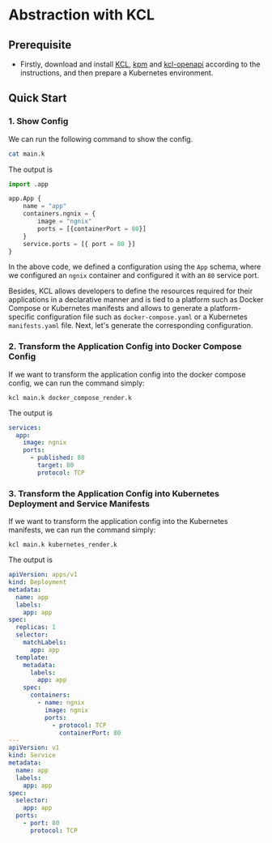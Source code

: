 # Abstraction with KCL

## Prerequisite

+ Firstly, download and install [KCL](https://kcl-lang.io/docs/user_docs/getting-started/install), [kpm](https://kcl-lang.io/docs/user_docs/guides/package-management/installation) and [kcl-openapi](https://kcl-lang.io/docs/tools/cli/openapi/quick-start) according to the instructions, and then prepare a Kubernetes environment.

## Quick Start

### 1. Show Config

We can run the following command to show the config.

```bash
cat main.k
```

The output is

```python
import .app

app.App {
    name = "app"
    containers.ngnix = {
        image = "ngnix"
        ports = [{containerPort = 80}]
    }
    service.ports = [{ port = 80 }]
}
```

In the above code, we defined a configuration using the `App` schema, where we configured an `ngnix` container and configured it with an `80` service port.

Besides, KCL allows developers to define the resources required for their applications in a declarative manner and is tied to a platform such as Docker Compose or Kubernetes manifests and allows to generate a platform-specific configuration file such as `docker-compose.yaml` or a Kubernetes `manifests.yaml` file. Next, let's generate the corresponding configuration.

### 2. Transform the Application Config into Docker Compose Config

If we want to transform the application config into the docker compose config, we can run the command simply:

```shell
kcl main.k docker_compose_render.k
```

The output is

```yaml
services:
  app:
    image: ngnix
    ports:
      - published: 80
        target: 80
        protocol: TCP
```

### 3. Transform the Application Config into Kubernetes Deployment and Service Manifests

If we want to transform the application config into the Kubernetes manifests, we can run the command simply:

```shell
kcl main.k kubernetes_render.k
```

The output is

```yaml
apiVersion: apps/v1
kind: Deployment
metadata:
  name: app
  labels:
    app: app
spec:
  replicas: 1
  selector:
    matchLabels:
      app: app
  template:
    metadata:
      labels:
        app: app
    spec:
      containers:
        - name: ngnix
          image: ngnix
          ports:
            - protocol: TCP
              containerPort: 80
---
apiVersion: v1
kind: Service
metadata:
  name: app
  labels:
    app: app
spec:
  selector:
    app: app
  ports:
    - port: 80
      protocol: TCP
```
